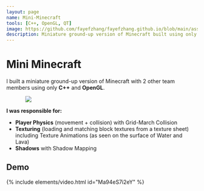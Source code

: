 ```yaml
---
layout: page
name: Mini-Minecraft
tools: [C++, OpenGL, QT]
image: https://github.com/fayefzhang/fayefzhang.github.io/blob/main/assets/miniminecraft.png
description: Miniature ground-up version of Minecraft built using only C++ and OpenGL. Click this card to view a demo.
---
```


# Mini Minecraft
I built a miniature ground-up version of Minecraft with 2 other team members using only **C++** and **OpenGL**.

<div style="margin-left: auto; margin-right: auto; width: 80%;">
<img src="https://github.com/fayefzhang/fayefzhang.github.io/blob/main/assets/miniminecraft.png">
</div>

**I was responsible for:**
+ **Player Physics** (movement + collision) with Grid-March Collision
+ **Texturing** (loading and matching block textures from a texture sheet) including Texture Animations (as seen on the surface of Water and Lava)
+ **Shadows** with Shadow Mapping

## Demo
{% include elements/video.html id="Ma94eS7i2eY" %}
